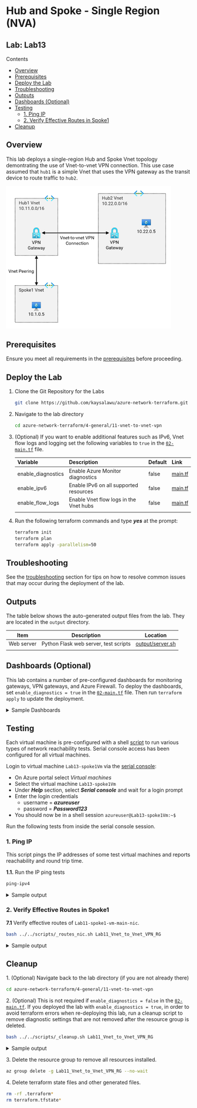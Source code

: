 # Hub and Spoke - Single Region (NVA) <!-- omit from toc -->

## Lab: Lab13 <!-- omit from toc -->

Contents

- [Overview](#overview)
- [Prerequisites](#prerequisites)
- [Deploy the Lab](#deploy-the-lab)
- [Troubleshooting](#troubleshooting)
- [Outputs](#outputs)
- [Dashboards (Optional)](#dashboards-optional)
- [Testing](#testing)
  - [1. Ping IP](#1-ping-ip)
  - [2. Verify Effective Routes in Spoke1](#2-verify-effective-routes-in-spoke1)
- [Cleanup](#cleanup)

## Overview

This lab deploys a single-region Hub and Spoke Vnet topology demontrating the use of Vnet-to-vnet VPN connection. This use case assumed that `hub1` is a simple Vnet that uses the VPN gateway as the transit device to route traffic to `hub2`.

<img src="./images/architecture.png" alt="Hub and Spoke (Single region)" width="450">

## Prerequisites

Ensure you meet all requirements in the [prerequisites](../../prerequisites/README.md) before proceeding.

## Deploy the Lab

1. Clone the Git Repository for the Labs

   ```sh
   git clone https://github.com/kaysalawu/azure-network-terraform.git
   ```

2. Navigate to the lab directory

   ```sh
   cd azure-network-terraform/4-general/11-vnet-to-vnet-vpn
   ```
3. (Optional) If you want to enable additional features such as IPv6, Vnet flow logs and logging set the following variables to `true` in the [`02-main.tf`](./02-main.tf) file.

   | Variable | Description | Default | Link |
   |----------|-------------|---------|------|
   | enable_diagnostics | Enable Azure Monitor diagnostics | false | [main.tf](./02-main.tf#L9) |
   | enable_ipv6 | Enable IPv6 on all supported resources | false | [main.tf](./02-main.tf#L10) |
   | enable_flow_logs | Enable Vnet flow logs in the Vnet hubs | false | [main.tf](./02-main.tf#L11) |
   ||||

4. Run the following terraform commands and type ***yes*** at the prompt:

   ```sh
   terraform init
   terraform plan
   terraform apply -parallelism=50
   ```

## Troubleshooting

See the [troubleshooting](../../troubleshooting/README.md) section for tips on how to resolve common issues that may occur during the deployment of the lab.

## Outputs

The table below shows the auto-generated output files from the lab. They are located in the `output` directory.

| Item    | Description  | Location |
|--------|--------|--------|
| Web server | Python Flask web server, test scripts | [output/server.sh](./output/server.sh) |
||||

## Dashboards (Optional)

This lab contains a number of pre-configured dashboards for monitoring gateways, VPN gateways, and Azure Firewall. To deploy the dashboards, set `enable_diagnostics = true` in the [`02-main.tf`](./02-main.tf) file. Then run `terraform apply` to update the deployment.

<details>

<summary>Sample Dashboards</summary>

To view the dashboards, follow the steps below:

1. From the Azure portal menu, select **Dashboard hub**.

2. Under **Browse**, select **Shared dashboards**.

3. Select the dashboard you want to view.

4. Click on a dashboard under **Go to dashboard** column.

   Sample dashboard for VPN gateway in ***hub1***.

    <img src="../../images/demos/hub-and-spoke/Lab13-hub1-vpngw-db.png" alt="Go to dashboard" width="900">

</details>
<p>

## Testing

Each virtual machine is pre-configured with a shell [script](../../scripts/server.sh) to run various types of network reachability tests. Serial console access has been configured for all virtual machines.

Login to virtual machine `Lab13-spoke1Vm` via the [serial console](https://learn.microsoft.com/en-us/troubleshoot/azure/virtual-machines/serial-console-overview#access-serial-console-for-virtual-machines-via-azure-portal):

- On Azure portal select *Virtual machines*
- Select the virtual machine `Lab13-spoke1Vm`
- Under ***Help*** section, select ***Serial console*** and wait for a login prompt
- Enter the login credentials
  - username = ***azureuser***
  - password = ***Password123***
- You should now be in a shell session `azureuser@Lab13-spoke1Vm:~$`

</details>
<p>

Run the following tests from inside the serial console session.

### 1. Ping IP

This script pings the IP addresses of some test virtual machines and reports reachability and round trip time.

**1.1.** Run the IP ping tests

```sh
ping-ipv4
```

<details>

<summary>Sample output</summary>

```sh
azureuser@spoke1Vm:~$ ping-ipv4

 ping ipv4 ...

hub1    - 10.11.0.5 -OK 1.590 ms
spoke1  - 10.1.0.5 -OK 0.058 ms
hub2    - 10.22.0.5 -OK 4.425 ms
internet - icanhazip.com -NA
```

</details>
<p>

### 2. Verify Effective Routes in Spoke1

 **7.1** Verify effective routes of `Lab11-spoke1-vm-main-nic`.

```bash
bash ../../scripts/_routes_nic.sh Lab11_Vnet_to_Vnet_VPN_RG
```

<details>

<summary>Sample output</summary>

```bash
Resource group: Lab11_Vnet_to_Vnet_VPN_RG

Available NICs:
1. Lab11-hub1-vm-main-nic
2. Lab11-hub2-vm-main-nic
3. Lab11-spoke1-vm-main-nic

Select NIC to view effective routes (enter the number)

Selection: 3

Effective routes for Lab11-spoke1-vm-main-nic

Source                 Prefix        State    NextHopType            NextHopIP
---------------------  ------------  -------  ---------------------  -----------
Default                10.1.0.0/16   Active   VnetLocal
Default                10.11.0.0/16  Active   VNetPeering
VirtualNetworkGateway  10.22.0.0/16  Active   VirtualNetworkGateway  10.11.16.6
VirtualNetworkGateway  10.22.0.0/16  Active   VirtualNetworkGateway  10.11.16.7
Default                0.0.0.0/0     Active   Internet
```

The virtual network gateway is the next hop for `hub2` IP range `10.22.0.0/16`.

</details>
<p>

## Cleanup

1\. (Optional) Navigate back to the lab directory (if you are not already there)

```sh
cd azure-network-terraform/4-general/11-vnet-to-vnet-vpn
```

2\. (Optional) This is not required if `enable_diagnostics = false` in the [`02-main.tf`](./02-main.tf). If you deployed the lab with `enable_diagnostics = true`, in order to avoid terraform errors when re-deploying this lab, run a cleanup script to remove diagnostic settings that are not removed after the resource group is deleted.

```sh
bash ../../scripts/_cleanup.sh Lab11_Vnet_to_Vnet_VPN_RG
```

<details>

<summary>Sample output</summary>

```sh
11-vnet-to-vnet-vpn$ bash ../../scripts/_cleanup.sh Lab11_Vnet_to_Vnet_VPN_RG

Resource group: Lab11_Vnet_to_Vnet_VPN_RG

⏳ Checking for diagnostic settings on resources in Lab11_Vnet_to_Vnet_VPN_RG ...
➜  Checking firewall ...
➜  Checking vnet gateway ...
➜  Checking vpn gateway ...
➜  Checking er gateway ...
➜  Checking app gateway ...
➜  Checking NVA vm extensions ...
⏳ Checking for azure policies in Lab11_Vnet_to_Vnet_VPN_RG ...
➜  Checking express route private peerings ...
Done!
```

</details>
<p>

3\. Delete the resource group to remove all resources installed.

```sh
az group delete -g Lab11_Vnet_to_Vnet_VPN_RG --no-wait
```

4\. Delete terraform state files and other generated files.

```sh
rm -rf .terraform*
rm terraform.tfstate*
```

